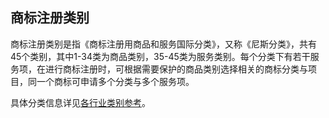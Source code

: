 ## 商标注册类别
商标注册类别是指《商标注册用商品和服务国际分类》，又称《尼斯分类》，共有45个类别，其中1-34类为商品类别，35-45类为服务类别。每个分类下有若干服务项，在进行商标注册时，可根据需要保护的商品类别选择相关的商标分类与项目，同一个商标可申请多个分类与多个服务项。

具体分类信息详见[各行业类别参考](https://tm.jdcloud.com/trans/trademark-class)。
